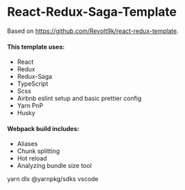 # React-Redux-Saga-Template

Based on https://github.com/Revolt9k/react-redux-template.

#### This template uses:

- React
- Redux
- Redux-Saga
- TypeScript
- Scss
- Airbnb eslint setup and basic prettier config
- Yarn PnP
- Husky

#### Webpack build includes:

- Aliases
- Chunk splitting
- Hot reload
- Analyzing bundle size tool

yarn dlx @yarnpkg/sdks vscode
